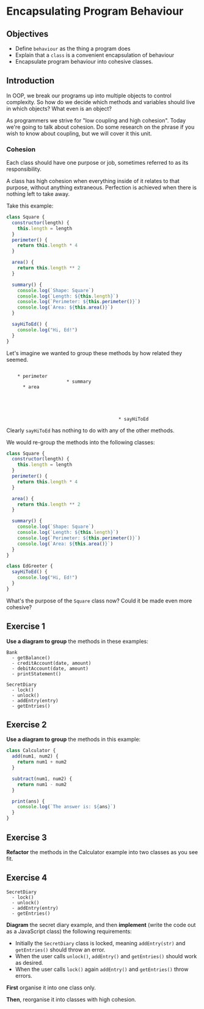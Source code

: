 # Encapsulating Program Behaviour

## Objectives

* Define `behaviour` as the thing a program does
* Explain that a `class` is a convenient encapsulation of behaviour
* Encapsulate program behaviour into cohesive classes.

## Introduction

In OOP, we break our programs up into multiple objects to control complexity. So how do we decide which methods and variables should live in which objects? What even is an object?

As programmers we strive for "low coupling and high cohesion". Today we're going to talk about cohesion. Do some research on the phrase if you wish to know about coupling, but we will cover it this unit.

### Cohesion

Each class should have one purpose or job, sometimes referred to as its responsibility.

A class has high cohesion when everything inside of it relates to that purpose, without anything extraneous. Perfection is achieved when there is nothing left to take away.

Take this example:

```js
class Square {
  constructor(length) {
    this.length = length
  }
  perimeter() {
    return this.length * 4
  }

  area() {
    return this.length ** 2
  }

  summary() {
    console.log(`Shape: Square`)
    console.log(`Length: ${this.length}`)
    console.log(`Perimeter: ${this.perimeter()}`)
    console.log(`Area: ${this.area()}`)
  }

  sayHiToEd() {
    console.log("Hi, Ed!")
  }
}
```
Let's imagine we wanted to group these methods by how related they seemed.

```

    * perimeter
                      * summary
      * area





                                         * sayHiToEd
```

Clearly `sayHiToEd` has nothing to do with any of the other methods.

We would re-group the methods into the following classes:

```js
class Square {
  constructor(length) {
    this.length = length
  }
  perimeter() {
    return this.length * 4
  }

  area() {
    return this.length ** 2
  }

  summary() {
    console.log(`Shape: Square`)
    console.log(`Length: ${this.length}`)
    console.log(`Perimeter: ${this.perimeter()}`)
    console.log(`Area: ${this.area()}`)
  }
}

class EdGreeter {
  sayHiToEd() {
    console.log("Hi, Ed!")
  }
}
```

What's the purpose of the `Square` class now? Could it be made even more cohesive?

## Exercise 1

**Use a diagram to group** the methods in these examples:

```
Bank
  - getBalance()
  - creditAccount(date, amount)
  - debitAccount(date, amount)
  - printStatement()
```

```
SecretDiary
  - lock()
  - unlock()
  - addEntry(entry)
  - getEntries()
```

## Exercise 2

**Use a diagram to group** the methods in this example:

```js
class Calculator {
  add(num1, num2) {
    return num1 + num2
  }

  subtract(num1, num2) {
    return num1 - num2
  }

  print(ans) {
    console.log(`The answer is: ${ans}`)
  }
}
```

## Exercise 3

**Refactor** the methods in the Calculator example into two classes as you see fit.

## Exercise 4

```
SecretDiary
  - lock()
  - unlock()
  - addEntry(entry)
  - getEntries()
```
**Diagram** the secret diary example, and then **implement** (write the code out as a JavaScript class) the following requirements:

- Initially the `SecretDiary` class is locked, meaning `addEntry(str)` and `getEntries()` should throw an error.
- When the user calls `unlock()`, `addEntry()` and `getEntries()` should work as desired.
- When the user calls `lock()` again `addEntry()` and `getEntries()` throw errors.

**First** organise it into one class only.

**Then**, reorganise it into classes with high cohesion.
